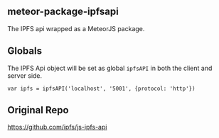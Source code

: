 ## meteor-package-ipfsapi
The IPFS api wrapped as a MeteorJS package.

## Globals
The IPFS Api object will be set as global `ipfsAPI` in both the client and server side.

    var ipfs = ipfsAPI('localhost', '5001', {protocol: 'http'})

## Original Repo
https://github.com/ipfs/js-ipfs-api
